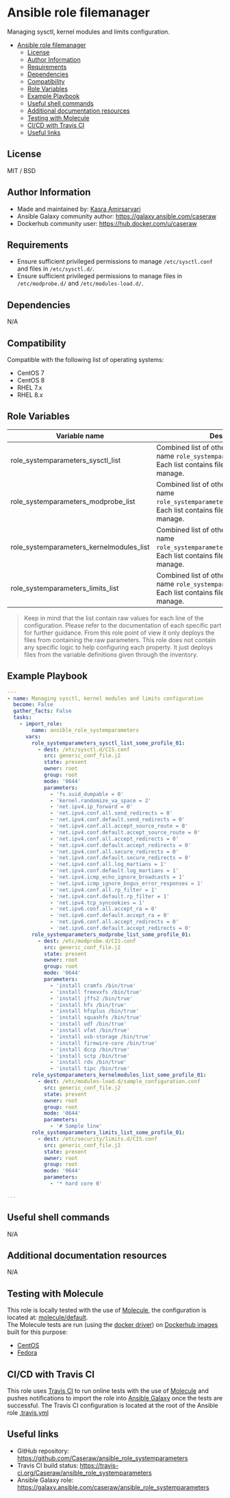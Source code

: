 # Ansible role filemanager

Managing sysctl, kernel modules and limits configuration.

- [Ansible role filemanager](#ansible-role-filemanager)
  - [License](#license)
  - [Author Information](#author-information)
  - [Requirements](#requirements)
  - [Dependencies](#dependencies)
  - [Compatibility](#compatibility)
  - [Role Variables](#role-variables)
  - [Example Playbook](#example-playbook)
  - [Useful shell commands](#useful-shell-commands)
  - [Additional documentation resources](#additional-documentation-resources)
  - [Testing with Molecule](#testing-with-molecule)
  - [CI/CD with Travis CI](#cicd-with-travis-ci)
  - [Useful links](#useful-links)

## License

MIT / BSD

## Author Information

- Made and maintained by: [Kasra Amirsarvari](https://www.linkedin.com/in/caseraw)
- Ansible Galaxy community author: <https://galaxy.ansible.com/caseraw>
- Dockerhub community user: <https://hub.docker.com/u/caseraw>

## Requirements

- Ensure sufficient privileged permissions to manage `/etc/sysctl.conf` and files in `/etc/sysctl.d/`.
- Ensure sufficient privileged permissions to manage files in `/etc/modprobe.d/` and `/etc/modules-load.d/`.

## Dependencies

N/A

## Compatibility

Compatible with the following list of operating systems:

- CentOS 7
- CentOS 8
- RHEL 7.x
- RHEL 8.x

## Role Variables

| Variable name | Description |
|---------------|-------------|
| role_systemparameters_sysctl_list | Combined list of other lists that start with the name `role_systemparameters_sysctl_list_`. Each list contains files and parameters to manage. |
| role_systemparameters_modprobe_list | Combined list of other lists that start with the name `role_systemparameters_modprobe_list_`. Each list contains files and parameters to manage. |
| role_systemparameters_kernelmodules_list | Combined list of other lists that start with the name `role_systemparameters_kernelmodules_list_`. Each list contains files and parameters to manage. |
| role_systemparameters_limits_list | Combined list of other lists that start with the name `role_systemparameters_limits_list_`. Each list contains files and parameters to manage. |

> Keep in mind that the list contain raw values for each line of the configuration. Please refer to the documentation of each specific part for further guidance. From this role point of view it only deploys the files from containing the raw parameters. This role does not contain any specific logic to help configuring each property. It just deploys files from the variable definitions given through the inventory.  

## Example Playbook

```yaml
---
- name: Managing sysctl, kernel modules and limits configuration
  become: False
  gather_facts: False
  tasks:
    - import_role:
        name: ansible_role_systemparameters
      vars:
        role_systemparameters_sysctl_list_some_profile_01:
          - dest: /etc/sysctl.d/CIS.conf
            src: generic_conf_file.j2
            state: present
            owner: root
            group: root
            mode: '0644'
            parameters:
              - 'fs.suid_dumpable = 0'
              - 'kernel.randomize_va_space = 2'
              - 'net.ipv4.ip_forward = 0'
              - 'net.ipv4.conf.all.send_redirects = 0'
              - 'net.ipv4.conf.default.send_redirects = 0'
              - 'net.ipv4.conf.all.accept_source_route = 0'
              - 'net.ipv4.conf.default.accept_source_route = 0'
              - 'net.ipv4.conf.all.accept_redirects = 0'
              - 'net.ipv4.conf.default.accept_redirects = 0'
              - 'net.ipv4.conf.all.secure_redirects = 0'
              - 'net.ipv4.conf.default.secure_redirects = 0'
              - 'net.ipv4.conf.all.log_martians = 1'
              - 'net.ipv4.conf.default.log_martians = 1'
              - 'net.ipv4.icmp_echo_ignore_broadcasts = 1'
              - 'net.ipv4.icmp_ignore_bogus_error_responses = 1'
              - 'net.ipv4.conf.all.rp_filter = 1'
              - 'net.ipv4.conf.default.rp_filter = 1'
              - 'net.ipv4.tcp_syncookies = 1'
              - 'net.ipv6.conf.all.accept_ra = 0'
              - 'net.ipv6.conf.default.accept_ra = 0'
              - 'net.ipv6.conf.all.accept_redirects = 0'
              - 'net.ipv6.conf.default.accept_redirects = 0'
        role_systemparameters_modprobe_list_some_profile_01:
          - dest: /etc/modprobe.d/CIS.conf
            src: generic_conf_file.j2
            state: present
            owner: root
            group: root
            mode: '0644'
            parameters:
              - 'install cramfs /bin/true'
              - 'install freevxfs /bin/true'
              - 'install jffs2 /bin/true'
              - 'install hfs /bin/true'
              - 'install hfsplus /bin/true'
              - 'install squashfs /bin/true'
              - 'install udf /bin/true'
              - 'install vfat /bin/true'
              - 'install usb-storage /bin/true'
              - 'install firewire-core /bin/true'
              - 'install dccp /bin/true'
              - 'install sctp /bin/true'
              - 'install rds /bin/true'
              - 'install tipc /bin/true'
        role_systemparameters_kernelmodules_list_some_profile_01:
          - dest: /etc/modules-load.d/sample_configuration.conf
            src: generic_conf_file.j2
            state: present
            owner: root
            group: root
            mode: '0644'
            parameters:
              - '# Sample line'
        role_systemparameters_limits_list_some_profile_01:
          - dest: /etc/security/limits.d/CIS.conf
            src: generic_conf_file.j2
            state: present
            owner: root
            group: root
            mode: '0644'
            parameters:
              - '* hard core 0'

...
```

## Useful shell commands

N/A

## Additional documentation resources

N/A

## Testing with Molecule

This role is locally tested with the use of [Molecule](https://molecule.readthedocs.io/en/latest/), the configuration is located at: [molecule/default](molecule/default).  
The Molecule tests are run (using the [docker driver](https://molecule.readthedocs.io/en/latest/configuration.html#docker)) on [Dockerhub images](https://hub.docker.com/u/caseraw) built for this purpose:

- [CentOS](https://hub.docker.com/r/caseraw/ansible-molecule-centos)
- [Fedora](https://hub.docker.com/r/caseraw/ansible-molecule-fedora)

## CI/CD with Travis CI

This role uses [Travis CI](https://travis-ci.org/) to run online tests with the use of [Molecule](https://molecule.readthedocs.io/en/latest/) and pushes notifications to import the role into [Ansible Galaxy](https://galaxy.ansible.com/) once the tests are successful. The Travis CI configuration is located at the root of the Ansible role [.travis.yml](.travis.yml)

## Useful links

- GitHub repository: <https://github.com/Caseraw/ansible_role_systemparameters>
- Travis CI build status: <https://travis-ci.org/Caseraw/ansible_role_systemparameters>
- Ansible Galaxy role: <https://galaxy.ansible.com/caseraw/ansible_role_systemparameters>
